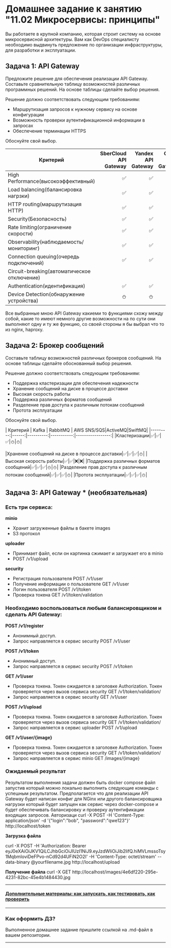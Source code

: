 
# Домашнее задание к занятию "11.02 Микросервисы: принципы"

Вы работаете в крупной компанию, которая строит систему на основе микросервисной архитектуры.
Вам как DevOps специалисту необходимо выдвинуть предложение по организации инфраструктуры, для разработки и эксплуатации.

## Задача 1: API Gateway 

Предложите решение для обеспечения реализации API Gateway. Составьте сравнительную таблицу возможностей различных программных решений. На основе таблицы сделайте выбор решения.

Решение должно соответствовать следующим требованиям:
- Маршрутизация запросов к нужному сервису на основе конфигурации
- Возможность проверки аутентификационной информации в запросах
- Обеспечение терминации HTTPS

Обоснуйте свой выбор.

| Критерий | SberCloud API Gateway |  Yandex API Gateway | Oracle API Gateway|Amazon API Gateway| nginx| haproxy|
|----------|----------------------:|--------------------:|------------------:|-----------------:|-----:|-------:|
| High Performance(высокоэффективный) |:white_check_mark:|:white_check_mark:|:white_check_mark:|:white_check_mark:| :white_check_mark: | :white_check_mark: |
| Load balancing(балансировка нагрзки) |:white_check_mark:|:white_check_mark:|:white_check_mark:|:white_check_mark:|:white_check_mark:| :white_check_mark: |
| HTTP routing(маршрутизация HTTP) |:white_check_mark:|:white_check_mark:|:white_check_mark:|:white_check_mark:|:white_check_mark:| :white_check_mark: |
| Security(Безопасность) |:white_check_mark:|:white_check_mark:|:white_check_mark:|:white_check_mark:|:white_check_mark:| :white_check_mark: |
| Rate limiting(ограничение скорости) |:white_check_mark:|:white_check_mark:|:white_check_mark:|:white_check_mark:| :white_check_mark: | :white_check_mark: |
| Observability(наблюдаемость/мониторинг) |:white_check_mark:|:white_check_mark:|:white_check_mark:|:white_check_mark:| :white_check_mark: | :white_check_mark:|
| Connection queuing(очередь подключений) |:white_check_mark:|:white_check_mark:|:white_check_mark:|:white_check_mark:| :white_check_mark: | :white_check_mark: |
| Circuit-breaking(автоматическое отключение) ||||| :white_check_mark: |:white_check_mark:|
| Authentication(идентификация)|:white_check_mark:|:white_check_mark:|:white_check_mark:|:white_check_mark:|:white_check_mark:|:white_check_mark:|
| Device Detection(обнаружение устройства)| :snowman:|:snowman:|:snowman:|:snowman:|:snowman:|:white_check_mark:|

Все выбранные мною API Gateway какиеми то функциями схожу между собой, какие то имеют немного другие возможности на по сути они выполняют одну и ту же функцию, со своей стороны я бы выбрал что то из nginx, haproxy.

## Задача 2: Брокер сообщений

Составьте таблицу возможностей различных брокеров сообщений. На основе таблицы сделайте обоснованный выбор решения.

Решение должно соответствовать следующим требованиям:
- Поддержка кластеризации для обеспечения надежности
- Хранение сообщений на диске в процессе доставки
- Высокая скорость работы
- Поддержка различных форматов сообщений
- Разделение прав доступа к различным потокам сообщений
- Протота эксплуатации

Обоснуйте свой выбор.


| Критерий | Kafka |  RabbitMQ | AWS SNS/SQS|ActiveMQ|SwiftMQ|
|---------:|------:|----------:|-----------:|-----------------:|
|Кластеризации|:white_check_mark:|:white_check_mark:|:white_check_mark:|:snowman:|:snowman:|



|Хранение сообщений на диске в процессе доставки|:white_check_mark:|:white_check_mark:|:white_check_mark:|:snowman:|
|Высокая скорость работы|:white_check_mark:|:white_check_mark:|:x:|:x:|
|Поддержка различных форматов сообщений|:white_check_mark:|:white_check_mark:|:white_check_mark:|:snowman:|:snowman:|
|Разделение прав доступа к различным потокам сообщений|:white_check_mark:|:white_check_mark:|:white_check_mark:|:snowman:|
|Протота эксплуатации|:white_check_mark:|:white_check_mark:|:white_check_mark:|:snowman:|



## Задача 3: API Gateway * (необязательная)

### Есть три сервиса:

**minio**
- Хранит загруженные файлы в бакете images
- S3 протокол

**uploader**
- Принимает файл, если он картинка сжимает и загружает его в minio
- POST /v1/upload

**security**
- Регистрация пользователя POST /v1/user
- Получение информации о пользователе GET /v1/user
- Логин пользователя POST /v1/token
- Проверка токена GET /v1/token/validation

### Необходимо воспользоваться любым балансировщиком и сделать API Gateway:

**POST /v1/register**
- Анонимный доступ.
- Запрос направляется в сервис security POST /v1/user

**POST /v1/token**
- Анонимный доступ.
- Запрос направляется в сервис security POST /v1/token

**GET /v1/user**
- Проверка токена. Токен ожидается в заголовке Authorization. Токен проверяется через вызов сервиса security GET /v1/token/validation/
- Запрос направляется в сервис security GET /v1/user

**POST /v1/upload**
- Проверка токена. Токен ожидается в заголовке Authorization. Токен проверяется через вызов сервиса security GET /v1/token/validation/
- Запрос направляется в сервис uploader POST /v1/upload

**GET /v1/user/{image}**
- Проверка токена. Токен ожидается в заголовке Authorization. Токен проверяется через вызов сервиса security GET /v1/token/validation/
- Запрос направляется в сервис minio  GET /images/{image}

### Ожидаемый результат

Результатом выполнения задачи должен быть docker compose файл запустив который можно локально выполнить следующие команды с успешным результатом.
Предполагается что для реализации API Gateway будет написан конфиг для NGinx или другого балансировщика нагрузки который будет запущен как сервис через docker-compose и будет обеспечивать балансировку и проверку аутентификации входящих запросов.
Авторизаци
curl -X POST -H 'Content-Type: application/json' -d '{"login":"bob", "password":"qwe123"}' http://localhost/token

**Загрузка файла**

curl -X POST -H 'Authorization: Bearer eyJ0eXAiOiJKV1QiLCJhbGciOiJIUzI1NiJ9.eyJzdWIiOiJib2IifQ.hiMVLmssoTsy1MqbmIoviDeFPvo-nCd92d4UFiN2O2I' -H 'Content-Type: octet/stream' --data-binary @yourfilename.jpg http://localhost/upload

**Получение файла**
curl -X GET http://localhost/images/4e6df220-295e-4231-82bc-45e4b1484430.jpg

---

#### [Дополнительные материалы: как запускать, как тестировать, как проверить](https://github.com/netology-code/devkub-homeworks/tree/main/11-microservices-02-principles)

---

### Как оформить ДЗ?

Выполненное домашнее задание пришлите ссылкой на .md-файл в вашем репозитории.

---